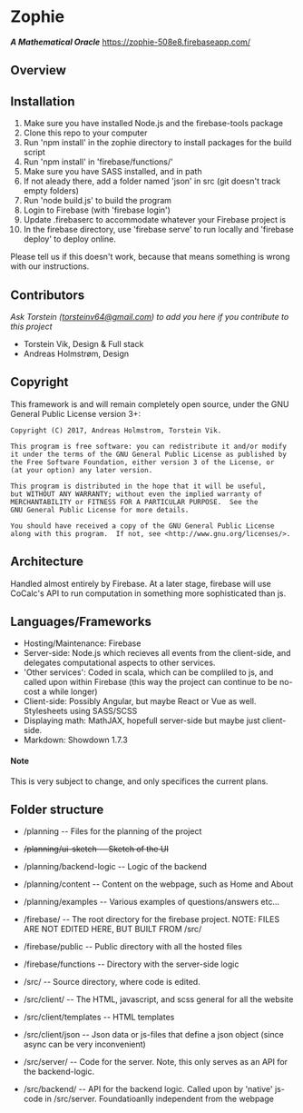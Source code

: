 # Zophie
***A Mathematical Oracle***
https://zophie-508e8.firebaseapp.com/
## Overview

## Installation

1. Make sure you have installed Node.js and the firebase-tools package
2. Clone this repo to your computer
3. Run 'npm install' in the zophie directory to install packages for the build script
4. Run 'npm install' in 'firebase/functions/'
5. Make sure you have SASS installed, and in path
6. If not aleady there, add a folder named 'json' in src (git doesn't track empty folders)
7. Run 'node build.js' to build the program
8. Login to Firebase (with 'firebase login')
9. Update .firebaserc to accommodate whatever your Firebase project is
10. In the firebase directory, use 'firebase serve' to run locally and 'firebase deploy' to deploy online.

Please tell us if this doesn't work, because that means something is wrong with our instructions.

## Contributors

_Ask Torstein ([torsteinv64@gmail.com](mailto:torsteinv64@gmail.com)) to add you here if you contribute to this project_
* Torstein Vik, Design & Full stack
* Andreas Holmstrøm, Design

## Copyright


This framework is and will remain completely open source, under the GNU General Public License version 3+:

    Copyright (C) 2017, Andreas Holmstrom, Torstein Vik.

    This program is free software: you can redistribute it and/or modify
    it under the terms of the GNU General Public License as published by
    the Free Software Foundation, either version 3 of the License, or
    (at your option) any later version.

    This program is distributed in the hope that it will be useful,
    but WITHOUT ANY WARRANTY; without even the implied warranty of
    MERCHANTABILITY or FITNESS FOR A PARTICULAR PURPOSE.  See the
    GNU General Public License for more details.

    You should have received a copy of the GNU General Public License
    along with this program.  If not, see <http://www.gnu.org/licenses/>.
    

## Architecture

Handled almost entirely by Firebase. At a later stage, firebase will use CoCalc's API to run computation in something more sophisticated than js.

## Languages/Frameworks

* Hosting/Maintenance: Firebase
* Server-side: Node.js which recieves all events from the client-side, and delegates computational aspects to other services. 
* 'Other services': Coded in scala, which can be compliled to js, and called upon within Firebase (this way the project can continue to be no-cost a while longer)
* Client-side: Possibly Angular, but maybe React or Vue as well. Stylesheets using SASS/SCSS
* Displaying math: MathJAX, hopefull server-side but maybe just client-side.
* Markdown: Showdown 1.7.3

#### Note

This is very subject to change, and only specifices the current plans.

## Folder structure

* /planning -- Files for the planning of the project
* ~~/planning/ui-sketch -- Sketch of the UI~~
* /planning/backend-logic -- Logic of the backend
* /planning/content -- Content on the webpage, such as Home and About
* /planning/examples -- Various examples of questions/answers etc...

* /firebase/ -- The root directory for the firebase project. NOTE: FILES ARE NOT EDITED HERE, BUT BUILT FROM /src/
* /firebase/public -- Public directory with all the hosted files
* /firebase/functions -- Directory with the server-side logic

* /src/ -- Source directory, where code is edited.
* /src/client/ -- The HTML, javascript, and scss general for all the website
* /src/client/templates -- HTML templates
* /src/client/json -- Json data or js-files that define a json object (since async can be very inconvenient)
* /src/server/ -- Code for the server. Note, this only serves as an API for the backend-logic.
* /src/backend/ -- API for the backend logic. Called upon by 'native' js-code in /src/server. Foundatioanlly independent from the webpage